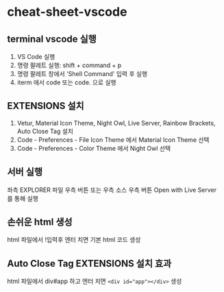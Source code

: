 # cheat-sheet-vscode

## terminal vscode 실행
1. VS Code 실행
2. 명령 팔레트 실행: shift + command + p
3. 명령 팔레트 창에서 'Shell Command' 입력 후 실행
4. iterm 에서 code 또는 code. 으로 실행

## EXTENSIONS 설치
1. Vetur, Material Icon Theme, Night Owl, Live Server, Rainbow Brackets, Auto Close Tag 설치
2. Code - Preferences - File Icon Theme 에서 Material Icon Theme 선택
3. Code - Preferences - Color Theme 에서 Night Owl 선택

## 서버 실행
좌측 EXPLORER 파일 우측 버튼 또는 우측 소스 우측 버튼 Open with Live Server 를 통해 실행

## 손쉬운 html 생성
html 파일에서 !입력후 엔터 치면 기본 html 코드 생성

## Auto Close Tag EXTENSIONS 설치 효과
html 파일에서 div#app 하고 엔터 치면 ```<div id="app"></div>``` 생성